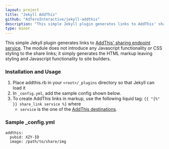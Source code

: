 ```yaml
---
layout: project
title: "Jekyll AddThis"
github: "AdferoInteractive/jekyll-addthis"
description: "This simple Jekyll plugin generates links to AddThis' sharing endpoint service."
type: minor
---
```


This simple Jekyll plugin generates links to [AddThis' sharing endpoint service](http://support.addthis.com/customer/portal/articles/381265-addthis-sharing-endpoints#.UsxoUGRDtDI). The module does not introduce any Javascript functionality or CSS styling to the share links; it simply generates the HTML markup leaving styling and Javascript functionality to site builders.

### Installation and Usage

1. Place addthis.rb in your `<root>/_plugins` directory so that Jekyll can load it
2. In `_config.yml`, add the sample config shown below.
1. To create AddThis links in markup, use the following liquid tag: `{{ "{%" }} share_link service %}` where
    - `service` is the one of the [AddThis destinations](http://www.addthis.com/services/list).
    
### Sample _config.yml

```
addthis:
  pubid: XZY-ID
  image: /path/to/share/img
```
